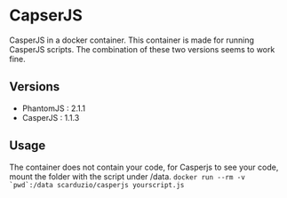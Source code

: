 # CapserJS

CasperJS in a docker container. 
This container is made for running CasperJS scripts. The combination of these two versions seems to work fine. 

## Versions

* PhantomJS : 2.1.1
* CasperJS  : 1.1.3

## Usage
The container does not contain your code, for Casperjs to see your code, mount the folder with the script under /data. 
```docker run --rm -v `pwd`:/data scarduzio/casperjs yourscript.js```
